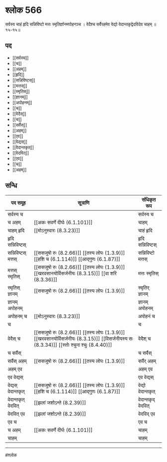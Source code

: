 # श्लोक 566

सर्वस्य चाहं हृदि सन्निविष्टो
मत्तः स्मृतिर्ज्ञानमपोहनञ्च ।
वेदैश्च सर्वैरहमेव वेद्यो
वेदान्तकृद्वेदविदेव चाहम् ॥ १५-१५॥


## पद 

- [[सर्वस्य]]
- [[च]]
- [[अहम्]]
- [[हृदि]]
- [[सन्निविष्टस्]]
- [[मत्तस्]]
- [[स्मृतिस्]]
- [[ज्ञानम्]]
- [[अपोहनम्]]
- [[च]]
- [[वेदैस्]]
- [[च]]
- [[सर्वैस्]]
- [[अहम्]]
- [[एव]]
- [[वेद्यस्]]
- [[वेदान्तकृत्]]
- [[वेदवित्]]
- [[एव]]
- [[च]]
- [[अहम्]]

## सन्धि

| पद समूह | सूत्राणि | संधिकृत रूप |
| ----- | ----- | ----- |
| सर्वस्य च |  | सर्वस्य च |
| च अहम् |  [[अकः सवर्णे दीर्घः (6.1.101)]] | चाहम् |
| चाहम् हृदि |  [[मोऽनुस्वारः (8.3.23)]] | चाहं हृदि |
| हृदि सन्निविष्टस् |  | हृदि सन्निविष्टस् |
| सन्निविष्टस् मत्तस् |  [[ससजुषो रुः (8.2.66)]] [[तस्य लोपः (1.3.9)]] [[हशि च (6.1.114)]] [[आद्गुणः (6.1.87)]] | सन्निविष्टो मत्तस् |
| मत्तस् स्मृतिस् |  [[ससजुषो रुः (8.2.66)]] [[तस्य लोपः (1.3.9)]] [[खरवसानयोर्विसर्जनीयः (8.3.15)]] [[वा शरि (8.3.36)]] | मत्तः स्मृतिस् |
| स्मृतिस् ज्ञानम् |  [[ससजुषो रुः (8.2.66)]] [[तस्य लोपः (1.3.9)]] | स्मृतिर् ज्ञानम् |
| ज्ञानम् अपोहनम् |  | ज्ञानम् अपोहनम् |
| अपोहनम् च |  [[मोऽनुस्वारः (8.3.23)]] | अपोहनं च |
| च |  | च |
| वेदैस् च |  [[ससजुषो रुः (8.2.66)]] [[तस्य लोपः (1.3.9)]] [[खरवसानयोर्विसर्जनीयः (8.3.15)]] [[विसर्जनीयस्य सः (8.3.34)]] [[स्तोः श्चुना श्चुः (8.4.40)]] | वेदैश् च |
| च सर्वैस् |  | च सर्वैस् |
| सर्वैस् अहम् |  [[ससजुषो रुः (8.2.66)]] [[तस्य लोपः (1.3.9)]] | सर्वैर् अहम् |
| अहम् एव |  | अहम् एव |
| एव वेद्यस् |  | एव वेद्यस् |
| वेद्यस् वेदान्तकृत् |  [[ससजुषो रुः (8.2.66)]] [[तस्य लोपः (1.3.9)]] [[हशि च (6.1.114)]] [[आद्गुणः (6.1.87)]] | वेद्यो वेदान्तकृत् |
| वेदान्तकृत् वेदवित् |  [[झलां जशोऽन्ते (8.2.39)]] | वेदान्तकृद् वेदवित् |
| वेदवित् एव |  [[झलां जशोऽन्ते (8.2.39)]] | वेदविद् एव |
| एव च |  | एव च |
| च अहम् |  [[अकः सवर्णे दीर्घः (6.1.101)]] | चाहम् |
| चाहम् |  | चाहम् |


---

#श्लोक